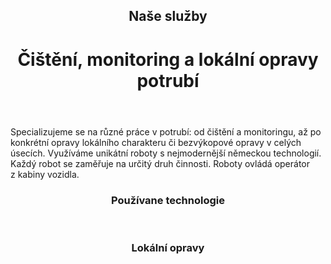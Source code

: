 <header class="page-header page-header--centered">
    <h2 class="page-header__subtitle">Naše služby</h2>
    <h1 class="page-header__title">Čištění, monitoring a lokální opravy potrubí</h1>
</header>

<section class="page-paragraph">
    <main class="page-paragraph__content">
        <p class="page-paragraph__text">Specializujeme se na různé práce v potrubí: od čištění a monitoringu, až po konkrétní opravy lokálního charakteru či bezvýkopové opravy v celých úsecích. Využíváme unikátní roboty s nejmodernější německou technologií. Každý robot se zaměřuje na určitý druh činnosti. Roboty ovládá operátor z kabiny vozidla.</p>
    </main>
</section>

<header class="page-header page-header--centered">
    <h3 class="page-header__section-title">Používane technologie</h3>
</header>

<section class="section section--wide section--centered">
    <InfoBox
      title="Čištění, monitoring a lokální opravy potrubí"
      text="Díky monitoringu rychle zjistíme, jaký je technický stav potrubí a navrhneme varianty oprav. Pro práci v trubních systémech používáme speciální monitorovací a frézovací roboty."
      ctaUrl="/sluzby/monitoring-a-lokalni-opravy/cisteni"
      ctaText="Zjistit více"
      imageUrl="/img/sluzby/monitoring-a-lokalni-opravy/1.png"
      :imageLeft="true"
      :imageBig="true"
      :isBlue="true"
    />
</section>

<header class="page-header page-header--centered">
    <h3 class="page-header__section-title">Lokální opravy</h3>
</header>

<section class="section section--wide section--centered">
    <InfoBox
      title="Bezvýkopová oprava krátkým sanačním rukávcem"
      text=""
      ctaUrl="/sluzby/kanalizace/lokalni-opravy/sanacnim-rukavcem"
      ctaText="Zjistit více"
      imageUrl="/img/sluzby/monitoring-a-lokalni-opravy/2.png"
      :imageRight="true"
      :imageBig="true"
      :isBlue="true"
    />
    <InfoBox
      title="Bezvýkopová oprava kloboukem"
      text=""
      ctaUrl="/sluzby/kanalizace/lokalni-opravy/kloboukem"
      ctaText="Zjistit více"
      imageUrl="/img/sluzby/monitoring-a-lokalni-opravy/3.png"
      :imageLeft="true"
      :imageBig="true"
      :isWhite="true"
    />
    <InfoBox
      title="Bezvýkopová oprava technologií Quick-Lock"
      text=""
      ctaUrl="/sluzby/kanalizace/lokalni-opravy/quick-lock"
      ctaText="Zjistit více"
      imageUrl="/img/sluzby/monitoring-a-lokalni-opravy/4.png"
      :imageRight="true"
      :imageBig="true"
      :isBlue="true"
    />
</section>

<ReferencesSection/>

<AboutUsSection/>

<Contact />